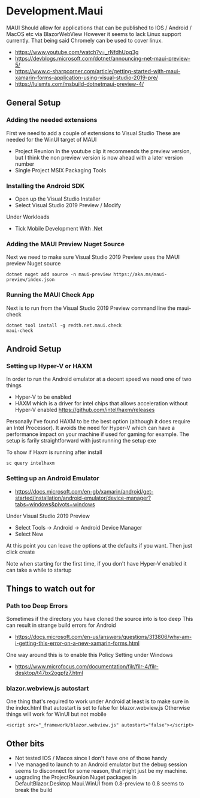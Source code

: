# Development.Maui

MAUI Should allow for applications that can be published to IOS / Android / MacOS etc via BlazorWebView
However it seems to lack Linux support currently.
That being said Chromely can be used to cover linux.

  * https://www.youtube.com/watch?v=_rNfdhUpg3g
  * https://devblogs.microsoft.com/dotnet/announcing-net-maui-preview-5/
  * https://www.c-sharpcorner.com/article/getting-started-with-maui-xamarin-forms-application-using-visual-studio-2019-pre/
  * https://luismts.com/msbuild-dotnetmaui-preview-4/


## General Setup

### Adding the needed extensions

First we need to add a couple of extensions to Visual Studio
These are needed for the WinUI target of MAUI

  * Project Reunion
    In the youtube clip it recommends the preview version, but I think the non preview version is now ahead with a later version number
  * Single Project MSIX Packaging Tools

### Installing the Android SDK

  * Open up the Visual Studio Installer
  * Select Visual Studio 2019 Preview / Modify

Under Workloads

  * Tick Mobile Development With .Net

### Adding the MAUI Preview Nuget Source

Next we need to make sure Visual Studio 2019 Preview uses the MAUI preview Nuget source
```
dotnet nuget add source -n maui-preview https://aka.ms/maui-preview/index.json
```

### Running the MAUI Check App

Next is to run from the Visual Studio 2019 Preview command line the maui-check
```
dotnet tool install -g redth.net.maui.check
maui-check
```

## Android Setup

### Setting up Hyper-V or HAXM

In order to run the Android emulator at a decent speed we need one of two things

  * Hyper-V to be enabled
  * HAXM which is a driver for intel chips that allows acceleration without Hyper-V enabled
    https://github.com/intel/haxm/releases

Personally I've found HAXM to be the best option (although it does require an Intel Processor).
It avoids the need for Hyper-V which can have a performance impact on your machine if used for gaming for example.
The setup is farily straightforward with just running the setup exe

To show if Haxm is running after install
```
sc query intelhaxm
```

### Setting up an Android Emulator

  * https://docs.microsoft.com/en-gb/xamarin/android/get-started/installation/android-emulator/device-manager?tabs=windows&pivots=windows

Under Visual Studio 2019 Preview

  * Select Tools -> Android -> Android Device Manager
  * Select New

At this point you can leave the options at the defaults if you want.
Then just click create

Note when starting for the first time, if you don't have Hyper-V enabled it can take a while to startup


## Things to watch out for

### Path too Deep Errors

Sometimes if the directory you have cloned the source into is too deep
This can result in strange build errors for Android

  * https://docs.microsoft.com/en-us/answers/questions/313806/why-am-i-getting-this-error-on-a-new-xamarin-forms.html

One way around this is to enable this Policy Setting under Windows

  * https://www.microfocus.com/documentation/filr/filr-4/filr-desktop/t47bx2ogpfz7.html

### blazor.webview.js autostart

One thing that's required to work under Android at least is to make sure in the index.html
that autostart is set to false for blazor.webview.js
Otherwise things will work for WinUI but not mobile

```
<script src="_framework/blazor.webview.js" autostart="false"></script>
```

## Other bits

  * Not tested IOS / Macos since I don't have one of those handy
  * I've managed to launch to an Android emulator but the debug session seems to disconnect for some reason, that might just be my machine.
  * upgrading the ProjectReunion Nuget packages in DefaultBlazor.Desktop.Maui.WinUI from 0.8-preview to 0.8 seems to break the build
